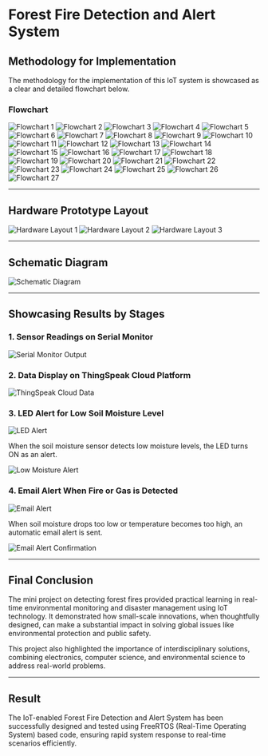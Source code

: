 # Forest Fire Detection and Alert System

## Methodology for Implementation

The methodology for the implementation of this IoT system is showcased as a clear and detailed flowchart below.

### Flowchart

![Flowchart 1](images/Aspose.Words.464cc0f0-6be2-4bdc-b54b-44be91b89b6e.001.png)
![Flowchart 2](images/Aspose.Words.464cc0f0-6be2-4bdc-b54b-44be91b89b6e.002.png)
![Flowchart 3](images/Aspose.Words.464cc0f0-6be2-4bdc-b54b-44be91b89b6e.003.png)
![Flowchart 4](images/Aspose.Words.464cc0f0-6be2-4bdc-b54b-44be91b89b6e.004.png)
![Flowchart 5](images/Aspose.Words.464cc0f0-6be2-4bdc-b54b-44be91b89b6e.005.png)
![Flowchart 6](images/Aspose.Words.464cc0f0-6be2-4bdc-b54b-44be91b89b6e.006.png)
![Flowchart 7](images/Aspose.Words.464cc0f0-6be2-4bdc-b54b-44be91b89b6e.007.png)
![Flowchart 8](images/Aspose.Words.464cc0f0-6be2-4bdc-b54b-44be91b89b6e.008.png)
![Flowchart 9](images/Aspose.Words.464cc0f0-6be2-4bdc-b54b-44be91b89b6e.009.png)
![Flowchart 10](images/Aspose.Words.464cc0f0-6be2-4bdc-b54b-44be91b89b6e.010.png)
![Flowchart 11](images/Aspose.Words.464cc0f0-6be2-4bdc-b54b-44be91b89b6e.011.png)
![Flowchart 12](images/Aspose.Words.464cc0f0-6be2-4bdc-b54b-44be91b89b6e.012.png)
![Flowchart 13](images/Aspose.Words.464cc0f0-6be2-4bdc-b54b-44be91b89b6e.013.png)
![Flowchart 14](images/Aspose.Words.464cc0f0-6be2-4bdc-b54b-44be91b89b6e.014.png)
![Flowchart 15](images/Aspose.Words.464cc0f0-6be2-4bdc-b54b-44be91b89b6e.015.png)
![Flowchart 16](images/Aspose.Words.464cc0f0-6be2-4bdc-b54b-44be91b89b6e.016.png)
![Flowchart 17](images/Aspose.Words.464cc0f0-6be2-4bdc-b54b-44be91b89b6e.017.png)
![Flowchart 18](images/Aspose.Words.464cc0f0-6be2-4bdc-b54b-44be91b89b6e.018.png)
![Flowchart 19](images/Aspose.Words.464cc0f0-6be2-4bdc-b54b-44be91b89b6e.019.png)
![Flowchart 20](images/Aspose.Words.464cc0f0-6be2-4bdc-b54b-44be91b89b6e.020.png)
![Flowchart 21](images/Aspose.Words.464cc0f0-6be2-4bdc-b54b-44be91b89b6e.021.png)
![Flowchart 22](images/Aspose.Words.464cc0f0-6be2-4bdc-b54b-44be91b89b6e.022.png)
![Flowchart 23](images/Aspose.Words.464cc0f0-6be2-4bdc-b54b-44be91b89b6e.023.png)
![Flowchart 24](images/Aspose.Words.464cc0f0-6be2-4bdc-b54b-44be91b89b6e.024.png)
![Flowchart 25](images/Aspose.Words.464cc0f0-6be2-4bdc-b54b-44be91b89b6e.025.png)
![Flowchart 26](images/Aspose.Words.464cc0f0-6be2-4bdc-b54b-44be91b89b6e.026.png)
![Flowchart 27](images/Aspose.Words.464cc0f0-6be2-4bdc-b54b-44be91b89b6e.027.png)

---

## Hardware Prototype Layout

![Hardware Layout 1](images/Aspose.Words.464cc0f0-6be2-4bdc-b54b-44be91b89b6e.028.jpeg)
![Hardware Layout 2](images/Aspose.Words.464cc0f0-6be2-4bdc-b54b-44be91b89b6e.029.jpeg)
![Hardware Layout 3](images/Aspose.Words.464cc0f0-6be2-4bdc-b54b-44be91b89b6e.030.jpeg)

---

## Schematic Diagram

![Schematic Diagram](images/Aspose.Words.464cc0f0-6be2-4bdc-b54b-44be91b89b6e.031.jpeg)

---

## Showcasing Results by Stages

### 1. Sensor Readings on Serial Monitor

![Serial Monitor Output](images/Aspose.Words.464cc0f0-6be2-4bdc-b54b-44be91b89b6e.032.jpeg)

### 2. Data Display on ThingSpeak Cloud Platform

![ThingSpeak Cloud Data](images/Aspose.Words.464cc0f0-6be2-4bdc-b54b-44be91b89b6e.033.jpeg)

### 3. LED Alert for Low Soil Moisture Level

![LED Alert](images/Aspose.Words.464cc0f0-6be2-4bdc-b54b-44be91b89b6e.034.jpeg)

When the soil moisture sensor detects low moisture levels, the LED turns ON as an alert.

![Low Moisture Alert](images/Aspose.Words.464cc0f0-6be2-4bdc-b54b-44be91b89b6e.035.jpeg)

### 4. Email Alert When Fire or Gas is Detected

![Email Alert](images/Aspose.Words.464cc0f0-6be2-4bdc-b54b-44be91b89b6e.036.jpeg)

When soil moisture drops too low or temperature becomes too high, an automatic email alert is sent.

![Email Alert Confirmation](images/Aspose.Words.464cc0f0-6be2-4bdc-b54b-44be91b89b6e.037.jpeg)

---

## Final Conclusion

The mini project on detecting forest fires provided practical learning in real-time environmental monitoring and disaster management using IoT technology. It demonstrated how small-scale innovations, when thoughtfully designed, can make a substantial impact in solving global issues like environmental protection and public safety.

This project also highlighted the importance of interdisciplinary solutions, combining electronics, computer science, and environmental science to address real-world problems.

---

## Result

The IoT-enabled Forest Fire Detection and Alert System has been successfully designed and tested using FreeRTOS (Real-Time Operating System) based code, ensuring rapid system response to real-time scenarios efficiently.
